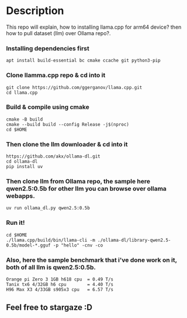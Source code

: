 # Description
This repo will explain, how to installing llama.cpp for arm64 device? then how to pull dataset (llm) over Ollama repo?.

### Installing dependencies first
```
apt install build-essential bc cmake ccache git python3-pip
```
### Clone llamma.cpp repo & cd into it
```
git clone https://github.com/ggerganov/llama.cpp.git
cd llama.cpp
```
### Build & compile using cmake
```
cmake -B build
cmake --build build --config Release -j$(nproc)
cd $HOME
```
### Then clone the llm downloader & cd into it
```
https://github.com/akx/ollama-dl.git
cd ollama-dl
pip install uv
```
### Then clone llm from Ollama repo, the sample here qwen2.5:0.5b for other llm you can browse over ollama webapps.
```
uv run ollama_dl.py qwen2.5:0.5b
```
### Run it!
```
cd $HOME
./llama.cpp/build/bin/llama-cli -m ./ollama-dl/library-qwen2.5-0.5b/model-*.gguf -p "hello" -cnv -co
```
### Also, here the sample benchmark that i've done work on it, both of all llm is qwen2.5:0.5b.
```
Orange pi Zero 3 1GB h618 cpu  = 0.49 T/s
Tanix tx6 4/32GB h6 cpu        = 4.40 T/s
H96 Max X3 4/33GB s905x3 cpu   = 6.57 T/s
```
## Feel free to stargaze :D
